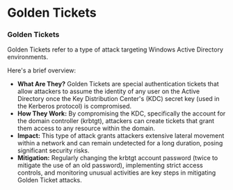 # Golden Tickets

### Golden Tickets

Golden Tickets refer to a type of attack targeting Windows Active Directory environments.&#x20;

Here's a brief overview:

* **What Are They?** Golden Tickets are special authentication tickets that allow attackers to assume the identity of any user on the Active Directory once the Key Distribution Center's (KDC) secret key (used in the Kerberos protocol) is compromised.
* **How They Work:** By compromising the KDC, specifically the account for the domain controller (krbtgt), attackers can create tickets that grant them access to any resource within the domain.
* **Impact:** This type of attack grants attackers extensive lateral movement within a network and can remain undetected for a long duration, posing significant security risks.
* **Mitigation:** Regularly changing the krbtgt account password (twice to mitigate the use of an old password), implementing strict access controls, and monitoring unusual activities are key steps in mitigating Golden Ticket attacks.
